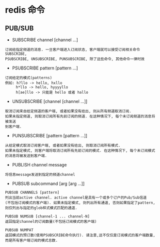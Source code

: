 # redis 命令

## PUB/SUB

- SUBSCRIBE channel [channel ...]

```
订阅给指定频道的消息. 一旦客户端进入订阅状态, 客户端就可以接受订阅相关命令SUBSCRIBE,
PSUBSCRIBE, UNSUBSCRIBE, PUNSUBSCRIBE, 除了这些命令, 其他命令一律时效
```

- PSUBSCRIBE pattern [pattern ...]

```
订阅给定的模式(patterns)
例如: h?llo -> hello, hxllo
     h*llo -> hello, hyyyyllo
     h[ae]llo -> 只能是 hello 或者 hallo
```

- UNSUBSCRIBE [channel [channel ...]]

```
取消订阅来自给定频道的客户端, 或者如果没有给出, 则从所有频道取消订阅.
如果未指定频道, 则取消订阅所有先前订阅的频道. 在这种情况下, 每个未订阅频道的消息将被发送
到客户端.
```

- PUNSUBSCRIBE [pattern [pattern ...]]

```
从给定模式取消订阅客户端, 或者如果没有给出, 则取消订阅所有模式.
如果未指定模式, 则客户端将取消订阅所有先前订阅的模式. 在这种情况下, 每个未订阅模式
的消息将被发送到客户端.
```

- PUBLISH channel message

```
将信息message发送到指定的频道channel
```


- PUBSUB subcommand [arg [arg ...]]

```
PUBSUB CHANNELS [pattern]
列出当前active channel. active channel是具有一个或多个订户的Pub/Sub信道
(不包括订阅模式的客户端). 如果未指定模式, 则列出所有通道, 否则如果指定了pattern,
则仅列出与指定的glob样式模式匹配的通道.

PUBSUB NUMSUB [channel-1 ... channel-N]
返回指定channel的订阅数量(不包括订阅模式的客户端)

PUBSUB NUMPAT
返回模式的预订数(使用PSUBSCRIBE命令执行). 请注意,这不仅仅是订阅模式的客户端数量,
而是所有客户端订阅的模式总数.
```